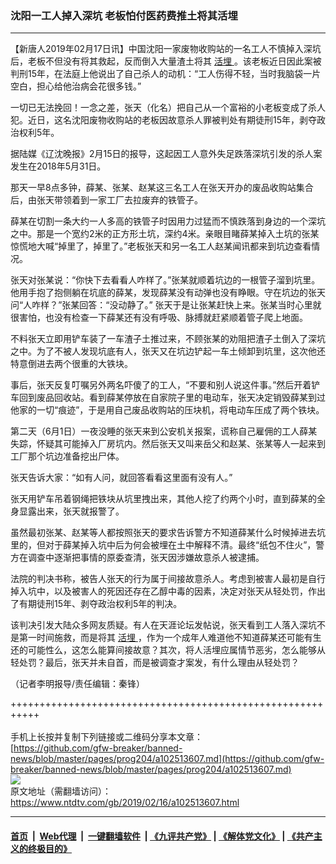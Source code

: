 ### 沈阳一工人掉入深坑 老板怕付医药费推土将其活埋
------------------------

<div class="post_content">
 <p>
  【新唐人2019年02月17日讯】中国沈阳一家废物收购站的一名工人不慎掉入深坑后，老板不但没有将其救起，反而倒入大量渣土将其
  <a href="https://www.ntdtv.com/gb/活埋.htm">
   活埋
  </a>
  。该老板近日因此案被判刑15年，在法庭上他说出了自己杀人的动机：“工人伤得不轻，当时我脑袋一片空白，担心给他治病会花很多钱。”
 </p>
 <p>
  一切已无法挽回！一念之差，张天（化名）把自己从一个富裕的小老板变成了杀人犯。近日，这名沈阳废物收购站的老板因故意杀人罪被判处有期徒刑15年，剥夺政治权利5年。
 </p>
 <p>
  据陆媒《辽沈晚报》2月15日的报导，这起因工人意外失足跌落深坑引发的杀人案发生在2018年5月31日。
 </p>
 <p>
  那天一早8点多钟，薛某、张某、赵某这三名工人在张天开办的废品收购站集合后，由张天带领着到一家工厂去拉废弃的铁管子。
 </p>
 <p>
  薛某在切割一条大约一人多高的铁管子时因用力过猛而不慎跌落到身边的一个深坑之中。那是一个宽约2米的正方形土坑，深约4米。亲眼目睹薛某掉入土坑的张某惊慌地大喊“掉里了，掉里了。”老板张天和另一名工人赵某闻讯都来到坑边查看情况。
 </p>
 <p>
  张天对张某说：“你快下去看看人咋样了。”张某就顺着坑边的一根管子溜到坑里。他用手抱了抱侧躺在坑底的薛某，发现薛某没有动弹也没有睁眼。守在坑边的张天问“人咋样？”张某回答：“没动静了。” 张天于是让张某赶快上来。张某当时心里就很害怕，也没有检查一下薛某还有没有呼吸、脉搏就赶紧顺着管子爬上地面。
 </p>
 <p>
  不料张天立即用铲车装了一车渣子土推过来，不顾张某的劝阻把渣子土倒入了深坑之中。为了不被人发现坑底有人，张天又在坑边铲起一车土倾卸到坑里，这次他还特意倒进去两个很重的大铁块。
 </p>
 <p>
  事后，张天反复叮嘱另外两名吓傻了的工人，“不要和别人说这件事。”然后开着铲车回到废品回收站。看到薛某停放在自家院子里的电动车，张天决定销毁薛某到过他家的一切“痕迹”，于是用自己废品收购站的压块机，将电动车压成了两个铁块。
 </p>
 <p>
  第二天（6月1日）一夜没睡的张天来到公安机关报案，谎称自己雇佣的工人薛某失踪，怀疑其可能掉入厂房坑内。然后张天又叫来岳父和赵某、张某等人一起来到工厂那个坑边准备挖出尸体。
 </p>
 <p>
  张天告诉大家：“如有人问，就回答看看这里面有没有人。”
 </p>
 <p>
  张天用铲车吊着钢绳把铁块从坑里拽出来，其他人挖了约两个小时，直到薛某的全身显露出来，张天就报警了。
 </p>
 <p>
  虽然最初张某、赵某等人都按照张天的要求告诉警方不知道薛某什么时候掉进去坑里的，但对于薛某掉入坑中后为何会被埋在土中解释不清。最终“纸包不住火”，警方在调查中逐渐把事情的原委查清，张天因涉嫌故意杀人被逮捕。
 </p>
 <p>
  法院的判决书称，被告人张天的行为属于间接故意杀人。考虑到被害人最初是自行掉入坑中，以及被害人的死因还存在乙醇中毒的因素，决定对张天从轻处罚，作出了有期徒刑15年、剥夺政治权利5年的判决。
 </p>
 <p>
  该判决引发大陆众多网友质疑。有人在天涯论坛发帖说，张天看到工人落入深坑不是第一时间施救，而是将其
  <a href="https://www.ntdtv.com/gb/活埋.htm">
   活埋
  </a>
  ，作为一个成年人难道他不知道薛某还可能有生还的可能性么，这怎么能算间接故意？其次，将人活埋应属情节恶劣，怎么能够从轻处罚？最后，张天并未自首，而是被调查才案发，有什么理由从轻处罚？
 </p>
 <p>
  （记者李明报导/责任编辑：秦锋）
 </p>
 <div class="single_ad">
 </div>
</div>

+++++++++++++++++++++++++++++++++++++++++++++++++++++++++++<br/><br/>
手机上长按并复制下列链接或二维码分享本文章：<br/>
[https://github.com/gfw-breaker/banned-news/blob/master/pages/prog204/a102513607.md](https://github.com/gfw-breaker/banned-news/blob/master/pages/prog204/a102513607.md)<br/>
[<img src='https://github.com/gfw-breaker/banned-news/blob/master/pages/prog204/a102513607.md.png'/>](https://github.com/gfw-breaker/banned-news/blob/master/pages/prog204/a102513607.md)<br/>
原文地址（需翻墙访问）：https://www.ntdtv.com/gb/2019/02/16/a102513607.html


------------------------
#### [首页](https://github.com/gfw-breaker/banned-news/blob/master/README.md) &nbsp;|&nbsp; [Web代理](https://github.com/labour-camp/helloworld) &nbsp;|&nbsp; [一键翻墙软件](https://github.com/gfw-breaker/nogfw/blob/master/README.md) &nbsp;| [《九评共产党》](https://github.com/gfw-breaker/9ping.md/blob/master/README.md#九评之一评共产党是什么) | [《解体党文化》](https://github.com/gfw-breaker/jtdwh.md/blob/master/README.md) | [《共产主义的终极目的》](https://github.com/gfw-breaker/gczydzjmd.md/blob/master/README.md)

